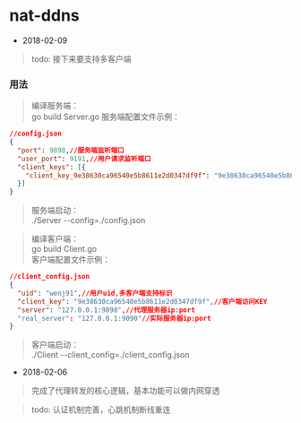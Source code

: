 # nat-ddns

* 2018-02-09
> todo: 接下来要支持多客户端

### 用法
> 编译服务端：  
go build Server.go 
服务端配置文件示例：
```json
//config.json
{
  "port": 9898,//服务端监听端口
  "user_port": 9191,//用户请求监听端口
  "client_keys": [{
    "client_key_9e38630ca96540e5b8611e2d0347df9f": "9e38630ca96540e5b8611e2d0347df9f"//客户端访问KEY，目前只支持一个客户端
  }]
}
``` 

> 服务端启动：   
./Server --config=./config.json

> 编译客户端：  
go build Client.go  
客户端配置文件示例：
```json
//client_config.json
{
  "uid": "wenj91",//用户uid,多客户端支持标识
  "client_key": "9e38630ca96540e5b8611e2d0347df9f",//客户端访问KEY
  "server": "127.0.0.1:9898",//代理服务器ip:port
  "real_server": "127.0.0.1:9090"//实际服务器ip:port
}
```
> 客户端启动：  
./Client --client_config=./client_config.json

* 2018-02-06  
> 完成了代理转发的核心逻辑，基本功能可以做内网穿透  

> todo: 认证机制完善，心跳机制断线重连